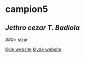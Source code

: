 # campion5
## *Jethro cezar T. Badiola*
###> sizar

[Kyle website](https://static-generator.github.io/campion36/)
[klyde website](https://static-generator.github.io/campion9/)
